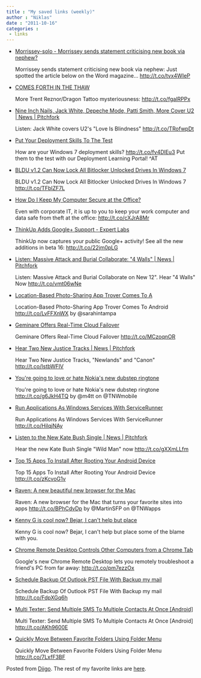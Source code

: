 ```yaml
---
title : "My saved links (weekly)"
author : "Niklas"
date : "2011-10-16"
categories : 
 - links
---
```


- [Morrissey-solo - Morrissey sends statement criticising new book via nephew?](http://www.morrissey-solo.com/content/409-Morrissey-sends-statement-criticising-new-book-via-nephew)
    
    Morrissey sends statement criticising new book via nephew: Just spotted the article below on the Word magazine... http://t.co/tvx4WIeP
    
- [COMES FORTH IN THE THAW](http://comesforthinthethaw.com)
    
    More Trent Reznor/Dragon Tattoo mysteriousness: http://t.co/fgalRPPx
    
- [Nine Inch Nails, Jack White, Depeche Mode, Patti Smith, More Cover U2 | News | Pitchfork](http://www.pitchfork.com/news/44247-nine-inch-nails-jack-white-depeche-mode-patti-smith-more-cover-u2)
    
    Listen: Jack White covers U2's "Love Is Blindness" http://t.co/TRofwpDt
    
- [Put Your Deployment Skills To The Test](http://windowsteamblog.com/windows/b/springboard/archive/2011/09/28/put-your-deployment-skills-to-the-test.aspx)
    
    How are your Windows 7 deployment skills? http://t.co/fv4DlEu3 Put them to the test with our Deployment Learning Portal! ^AT
    
- [BLDU v1.2 Can Now Lock All Bitlocker Unlocked Drives In Windows 7](http://www.addictivetips.com/windows-tips/lock-all-bitlocker-unlocked-drives-in-windows-7/?utm_source=feedburner&utm_medium=twitter&utm_campaign=Feed%3A+Addictivetips+%28AddictiveTips%29)
    
    BLDU v1.2 Can Now Lock All Bitlocker Unlocked Drives In Windows 7 http://t.co/TFblZF7L
    
- [How Do I Keep My Computer Secure at the Office?](http://lifehacker.com/5848296/how-do-i-keep-my-computer-secure-at-the-office)
    
    Even with corporate IT, it is up to you to keep your work computer and data safe from theft at the office: http://t.co/cXJrA8Mr
    
- [ThinkUp Adds Google+ Support - Expert Labs](http://expertlabs.org/2011/10/thinkup-adds-google-support.html)
    
    ThinkUp now captures your public Google+ activity! See all the new additions in beta 16: http://t.co/22jm0pLG
    
- [Listen: Massive Attack and Burial Collaborate: "4 Walls" | News | Pitchfork](http://www.pitchfork.com/news/44249-listen-massive-attack-and-burial-collaborate-4-walls)
    
    Listen: Massive Attack and Burial Collaborate on New 12". Hear "4 Walls" Now http://t.co/vmt06wNe
    
- [Location-Based Photo-Sharing App Trover Comes To A](http://techcrunch.com/2011/10/10/location-based-photo-sharing-app-trover-comes-to-android)
    
    Location-Based Photo-Sharing App Trover Comes To Android http://t.co/LvFFXnWX by @sarahintampa
    
- [Geminare Offers Real-Time Cloud Failover](http://www.readwriteweb.com/solution-series/2011/10/geminare-offers-real-time-clou.php)
    
    Geminare Offers Real-Time Cloud Failover http://t.co/MCzoqnOR
    
- [Hear Two New Justice Tracks | News | Pitchfork](http://www.pitchfork.com/news/44245-hear-two-new-justice-tracks)
    
    Hear Two New Justice Tracks, "Newlands" and "Canon" http://t.co/IstbWFlV
    
- [You're going to love or hate Nokia's new dubstep ringtone](http://thenextweb.com/mobile/2011/10/10/youre-going-to-love-or-hate-nokias-new-dubstep-ringtone/?awesm=tnw.to_1BGaF&utm_campaign=&utm_medium=tnw.to-other&utm_source=direct-tnw.to&utm_content=spreadus_master)
    
    You're going to love or hate Nokia's new dubstep ringtone http://t.co/g6JkH4TQ by @m4tt on @TNWmobile
    
- [Run Applications As Windows Services With ServiceRunner](http://www.addictivetips.com/windows-tips/run-applications-as-windows-services-with-servicerunner/?utm_source=feedburner&utm_medium=twitter&utm_campaign=Feed%3A+Addictivetips+%28AddictiveTips%29)
    
    Run Applications As Windows Services With ServiceRunner http://t.co/HilqjNAy
    
- [Listen to the New Kate Bush Single | News | Pitchfork](http://pitchfork.com/news/44244-kate-bush-announces-new-single)
    
    Hear the new Kate Bush Single "Wild Man" now http://t.co/gXXmLLfm
    
- [Top 15 Apps To Install After Rooting Your Android Device](http://www.addictivetips.com/mobile/top-15-apps-to-install-after-rooting-your-android-device/?utm_source=feedburner&utm_medium=twitter&utm_campaign=Feed%3A+Addictivetips+%28AddictiveTips%29)
    
    Top 15 Apps To Install After Rooting Your Android Device http://t.co/zKcvoG1v
    
- [Raven: A new beautiful new browser for the Mac](http://thenextweb.com/apps/2011/10/10/raven-a-new-browser-for-the-mac-that-turns-your-favorite-sites-into-apps/?awesm=tnw.to_1BGNo&utm_campaign=&utm_medium=tnw.to-other&utm_source=direct-tnw.to&utm_content=spreadus_master)
    
    Raven: A new browser for the Mac that turns your favorite sites into apps http://t.co/BPhCdvDp by @MartinSFP on @TNWapps
    
- [Kenny G is cool now? Bejar, I can't help but place](http://www.diigo.com/item/note/yyfb/pueo)
    
    Kenny G is cool now? Bejar, I can't help but place some of the blame with you.
    
- [Chrome Remote Desktop Controls Other Computers from a Chrome Tab](http://lifehacker.com/5848179/chrome-remote-desktop-controls-other-computers-from-a-chrome-tab)
    
    Google's new Chrome Remote Desktop lets you remotely troubleshoot a friend's PC from far away: http://t.co/pm7ezzOx
    
- [Schedule Backup Of Outlook PST File With Backup my mail](http://www.addictivetips.com/microsoft-office/schedule-backup-of-outlook-pst-file-with-backup-my-mail/?utm_source=feedburner&utm_medium=twitter&utm_campaign=Feed%3A+Addictivetips+%28AddictiveTips%29)
    
    Schedule Backup Of Outlook PST File With Backup my mail http://t.co/FdpXGq6h
    
- [Multi Texter: Send Multiple SMS To Multiple Contacts At Once \[Android\]](http://www.addictivetips.com/mobile/multi-texter-send-multiple-sms-to-multiple-contacts-at-once-android/?utm_source=feedburner&utm_medium=twitter&utm_campaign=Feed%3A+Addictivetips+%28AddictiveTips%29)
    
    Multi Texter: Send Multiple SMS To Multiple Contacts At Once \[Android\] http://t.co/AKh9600E
    
- [Quickly Move Between Favorite Folders Using Folder Menu](http://www.addictivetips.com/windows-tips/quickly-move-between-favorite-folders-using-folder-menu/?utm_source=feedburner&utm_medium=twitter&utm_campaign=Feed%3A+Addictivetips+%28AddictiveTips%29)
    
    Quickly Move Between Favorite Folders Using Folder Menu http://t.co/7LxfF3BF
    

Posted from [Diigo](http://www.diigo.com). The rest of my favorite links are [here](http://www.diigo.com/user/npivic).
